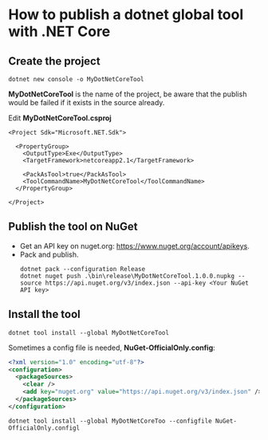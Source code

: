 # How to publish a dotnet global tool with .NET Core

## Create the project
```
dotnet new console -o MyDotNetCoreTool
```
__MyDotNetCoreTool__ is the name of the project, be aware that the publish would be failed if it exists in the source already.  

Edit __MyDotNetCoreTool.csproj__
```
<Project Sdk="Microsoft.NET.Sdk">

  <PropertyGroup>
    <OutputType>Exe</OutputType>
    <TargetFramework>netcoreapp2.1</TargetFramework>

    <PackAsTool>true</PackAsTool>
    <ToolCommandName>MyDotNetCoreTool</ToolCommandName>
  </PropertyGroup>

</Project>
```
## Publish the tool on NuGet
 * Get an API key on nuget.org: https://www.nuget.org/account/apikeys.
 * Pack and publish.
	```
	dotnet pack --configuration Release
	dotnet nuget push .\bin\release\MyDotNetCoreTool.1.0.0.nupkg --source https://api.nuget.org/v3/index.json --api-key <Your NuGet API key>
	```

## Install the tool
```
dotnet tool install --global MyDotNetCoreTool
```
Sometimes a config file is needed, __NuGet-OfficialOnly.config__:
```xml
<?xml version="1.0" encoding="utf-8"?>
<configuration>
  <packageSources>
    <clear />
    <add key="nuget.org" value="https://api.nuget.org/v3/index.json" />
  </packageSources>
</configuration>
```
```
dotnet tool install --global MyDotNetCoreToo --configfile NuGet-OfficialOnly.configl
```
